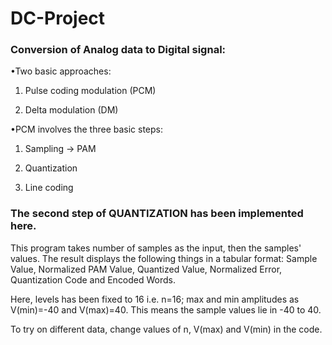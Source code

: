 # DC-Project

### Conversion of Analog data to Digital signal:

•Two basic approaches:

1. Pulse coding modulation (PCM)

2. Delta modulation (DM)

•PCM involves the three basic steps:

1. Sampling -> PAM

2. Quantization

3. Line coding

### The second step of QUANTIZATION has been implemented here.

This program takes number of samples as the input, then the samples' values. The result displays the following things in a tabular format: Sample Value, Normalized PAM Value, Quantized Value, Normalized Error, Quantization Code and Encoded Words.

Here, levels has been fixed to 16 i.e. n=16; max and min amplitudes as V(min)=-40 and V(max)=40. This means the sample values lie in -40 to 40.

To try on different data, change values of n, V(max) and V(min) in the code.
